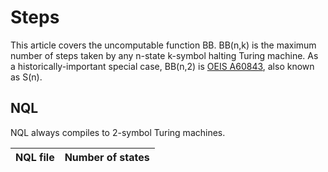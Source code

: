 # Steps

This article covers the uncomputable function BB. BB(n,k) is the maximum
number of steps taken by any n-state k-symbol halting Turing machine. As a
historically-important special case, BB(n,2) is [OEIS
A60843](https://oeis.org/A060843), also known as S(n).

## NQL

NQL always compiles to 2-symbol Turing machines.

NQL file | Number of states
---|---
